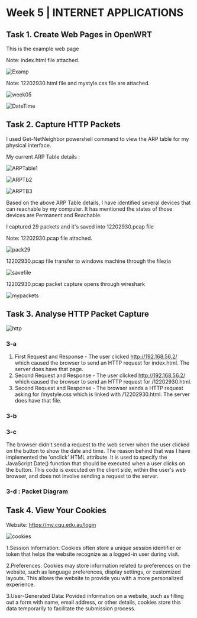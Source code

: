 # Week 5 | INTERNET APPLICATIONS

## Task 1. Create Web Pages in OpenWRT
 
This is the example web page 

Note: index.html file attached.

![Examp](./images/Exampl.png)


Note: 12202930.html file and mystyle.css file are attached.


![week05](./images/week05.png)

![DateTime](./images/DateTime.png)


## Task 2. Capture HTTP Packets


I  used Get-NetNeighbor powershell command to view the ARP table for my physical interface.

My current ARP Table details :

![ARPTable1](./images/ARPTable1.png)

![ARPTb2](./images/ARPTb2.png)

![ARPTB3](./images/ARPTB3.png)

Based on the above ARP Table details, I have identified several devices that can reachable by my computer. It has mentioned the states of those devices are Permanent and Reachable.


I captured 29 packets and it's saved into 12202930.pcap file

Note: 12202930.pcap file attached.

![pack29](./images/pack29.png)

12202930.pcap file transfer to windows machine through the filezia

![savefile](./images/savefile.png)




12202930.pcap  packet capture opens through  wireshark

![mypackets](./images/mypackets.png)




## Task 3. Analyse HTTP Packet Capture

![http](./images/http.png)

### 3-a

1. First Request and Response - The user clicked http://192.168.56.2/ which caused the browser to send an HTTP request for index.html. The server does have that page.
2. Second Request and Response - The user clicked http://192.168.56.2/ which caused the browser to send an HTTP request for /12202930.html.
3. Second Request and Response - The browser sends a HTTP request asking for /mystyle.css which is linked with /12202930.html. The server does have that file.


### 3-b


### 3-c

The browser didn't send a request to the web server when the user clicked on the button to show the date and time. The reason behind that was I have implemented the 'onclick' HTML attribute. It is used to specify the JavaScript Date() function that should be executed when a user clicks on the button. This code is executed on the client side, within the user's web browser, and does not involve sending a request to the server.


### 3-d : Packet Diagram

## Task 4. View Your Cookies

Website: https://my.cqu.edu.au/login

![cookies](./images/cookies.png)

1.Session Information: Cookies often store a unique session identifier or token that helps the website recognize as a logged-in user during  visit.

2.Preferences: Cookies may store information related to preferences on the website, such as language preferences, display settings, or customized layouts. This allows the website to provide you with a more personalized experience.

3.User-Generated Data: Povided information on a website, such as filling out a form with  name, email address, or other details, cookies  store this data temporarily to facilitate the submission process.



